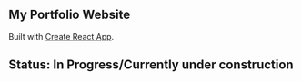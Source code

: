 ## My Portfolio Website

Built with [Create React App](https://github.com/facebook/create-react-app).

## Status: In Progress/Currently under construction

